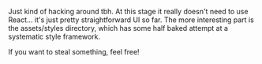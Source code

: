 

Just kind of hacking around tbh. At this stage it really doesn't need to use React... it's just pretty straightforward UI so far. The more interesting part is the assets/styles directory, which has some half baked attempt at a systematic style framework.

If you want to steal something, feel free!

